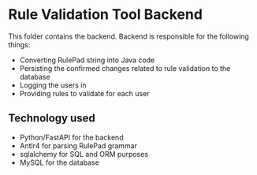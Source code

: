 # Rule Validation Tool Backend

This folder contains the backend. Backend is responsible for the following things:
- Converting RulePad string into Java code
- Persisting the confirmed changes related to rule validation to the database
- Logging the users in
- Providing rules to validate for each user

## Technology used
- Python/FastAPI for the backend
- Antlr4 for parsing RulePad grammar
- sqlalchemy for SQL and ORM purposes
- MySQL for the database
